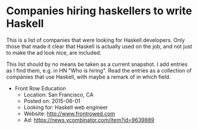 Companies hiring haskellers to write Haskell
============================================

This is a list of companies that were looking for Haskell developers. Only
those that made it clear that Haskell is actually used on the job, and not just
to make the ad look nice, are included.

This list should by no means be taken as a current snapshot. I add entries
as I find them, e.g. in HN "Who is hiring". Read the entries as a collection of
companies that use Haskell, with maybe a remark of in which field.

- Front Row Education
    - Location: San Francisco, CA
    - Posted on: 2015-06-01
    - Looking for: Haskell web engineer
    - Website: http://www.frontrowed.com
    - Ad: https://news.ycombinator.com/item?id=9639889
